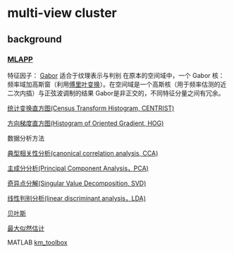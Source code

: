# multi-view cluster

## background
### [MLAPP](https://github.com/qiguming/MLAPP_CN_CODE)


特征因子：
[Gabor](https://blog.csdn.net/feiyanjia/article/details/81460941)
适合于纹理表示与判别
在原本的空间域中，一个 Gabor 核：频率域加高斯窗（利用[傅里叶变换](https://blog.csdn.net/l494926429/article/details/51818012/)）。在空间域是一个高斯核（用于频率估测的近二次内插）与正弦波调制的结果
Gabor是非正交的，不同特征分量之间有冗余。


[统计变换直方图(Census Transform Histogram, CENTRIST)]()

[方向梯度直方图(Histogram of Oriented Gradient, HOG)](http://www.360doc.com/content/21/1017/21/99071_1000188298.shtml)


数据分析方法

[典型相关性分析(canonical correlation analysis, CCA)](https://github.com/weenershine/multi-view-cluster/blob/main/CCA.md)

[主成分分析(Principal Component Analysis，PCA)](https://github.com/weenershine/multi-view-cluster/blob/main/PCA.md)

[奇异点分解(Singular Value Decomposition, SVD)](https://github.com/weenershine/multi-view-cluster/edit/main/SVD.md)



[线性判别分析(linear discriminant analysis，LDA)](https://blog.csdn.net/YangMax1/article/details/121017201)

[贝叶斯](https://zhuanlan.zhihu.com/p/240747757)

[最大似然估计](https://zhuanlan.zhihu.com/p/55791843)


MATLAB
[km_toolbox](https://github.com/steven2358/kmbox)

[]()

